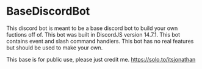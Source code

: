 # BaseDiscordBot
This discord bot is meant to be a base discord bot to build your own fuctions off of. This bot was built in DiscordJS version 14.7.1. This bot contains event and slash command handlers. This bot has no real features but should be used to make your own.

This base is for public use, please just credit me. https://solo.to/itsjonathan
